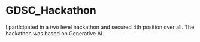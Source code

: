 # GDSC_Hackathon
I participated in a two level hackathon and secured 4th position over all. The hackathon was based on Generative AI.
